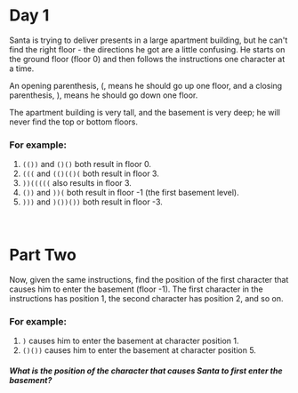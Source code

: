 # Day 1

Santa is trying to deliver presents in a large apartment building, but he can't find the right floor - the directions he got are a little confusing. He starts on the ground floor (floor 0) and then follows the instructions one character at a time.

An opening parenthesis, (, means he should go up one floor, and a closing parenthesis, ), means he should go down one floor.

The apartment building is very tall, and the basement is very deep; he will never find the top or bottom floors.

### For example:

1. `(())` and `()()` both result in floor 0.
2. `(((` and `(()(()(` both result in floor 3.
3. `))(((((` also results in floor 3.
4. `())` and `))(` both result in floor -1 (the first basement level).
5. `)))` and `)())())` both result in floor -3.

<br>

# Part Two

Now, given the same instructions, find the position of the first character that causes him to enter the basement (floor -1). The first character in the instructions has position 1, the second character has position 2, and so on.

### For example:

1. `)` causes him to enter the basement at character position 1.
2. `()())` causes him to enter the basement at character position 5.

#### ___What is the position of the character that causes Santa to first enter the basement?___
